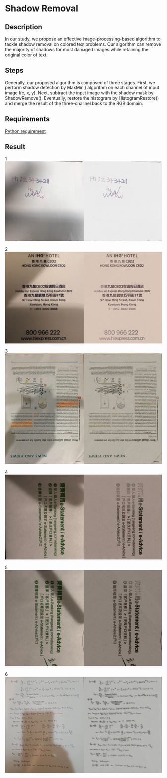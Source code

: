 # Shadow Removal

## Description
In our study, we propose an effective image-processing-based algorithm to tackle shadow removal on colored text problems. Our algorithm can remove the majority of shadows for most damaged images while retaining the original color of text. 

## Steps
Generally, our proposed algorithm is composed of three stages. First, we perform shadow detection by MaxMin() algorithm on each channel of input image I(c, x, y). Next, subtract the input image with the shadow mask by ShadowRemove(). Eventually, restore the histogram by HistogramRestore() and merge the result of the three-channel back to the RGB domain.

## Requirements
[Python requirement](./README.md)

## Result
1 ![image](datasets/result/test.jpg)

2 ![image](datasets/result/test2.jpg)

3 ![image](datasets/result/test3.jpg)

4 ![image](datasets/result/test6.jpg)

5 ![image](datasets/result/test7.jpg)

6 ![image](datasets/result/test10.jpg)